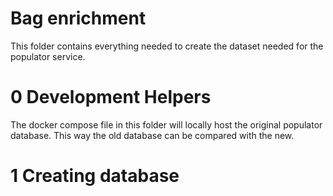 # Bag enrichment

This folder contains everything needed to create the dataset needed for the populator service.

# 0 Development Helpers

The docker compose file in this folder will locally host the original populator database. This way the old database can be compared with the new.

# 1 Creating database
